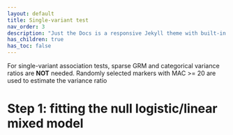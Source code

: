 ```yaml
---
layout: default
title: Single-variant test 
nav_order: 3
description: "Just the Docs is a responsive Jekyll theme with built-in search that is easily customizable and hosted on GitHub Pages."
has_children: true
has_toc: false
---
```



For single-variant association tests, sparse GRM and categorical variance ratios are **NOT** needed. Randomly selected markers with MAC >= 20 are used to estimate the variance ratio <br/>

# Step 1: fitting the null logistic/linear mixed model
